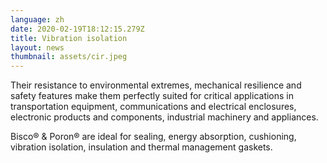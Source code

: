 ```yaml
---
language: zh
date: 2020-02-19T18:12:15.279Z
title: Vibration isolation
layout: news
thumbnail: assets/cir.jpeg
---
```


Their resistance to environmental extremes, mechanical resilience and safety features make them perfectly suited for critical applications in transportation equipment, communications and electrical enclosures, electronic products and components, industrial machinery and appliances.

Bisco® & Poron® are ideal for sealing, energy absorption, cushioning, vibration isolation, insulation and thermal management gaskets. 
